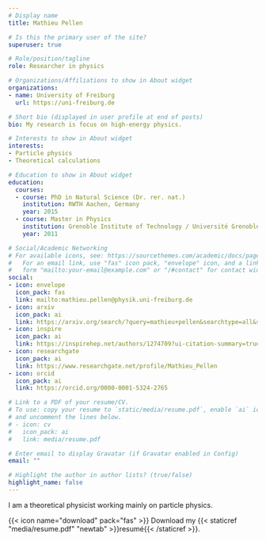 ```yaml
---
# Display name
title: Mathieu Pellen

# Is this the primary user of the site?
superuser: true

# Role/position/tagline
role: Researcher in physics

# Organizations/Affiliations to show in About widget
organizations:
- name: University of Freiburg
  url: https://uni-freiburg.de

# Short bio (displayed in user profile at end of posts)
bio: My research is focus on high-energy physics.

# Interests to show in About widget
interests:
- Particle physics
- Theoretical calculations

# Education to show in About widget
education:
  courses:
  - course: PhD in Natural Science (Dr. rer. nat.)
    institution: RWTH Aachen, Germany
    year: 2015
  - course: Master in Physics
    institution: Grenoble Institute of Technology / Université Grenoble Alpes, France
    year: 2011

# Social/Academic Networking
# For available icons, see: https://sourcethemes.com/academic/docs/page-builder/#icons
#   For an email link, use "fas" icon pack, "envelope" icon, and a link in the
#   form "mailto:your-email@example.com" or "/#contact" for contact widget.
social:
- icon: envelope
  icon_pack: fas
  link: mailto:mathieu.pellen@physik.uni-freiburg.de
- icon: arxiv
  icon_pack: ai
  link: https://arxiv.org/search/?query=mathieu+pellen&searchtype=all&source=header
- icon: inspire
  icon_pack: ai
  link: https://inspirehep.net/authors/1274709?ui-citation-summary=true
- icon: researchgate
  icon_pack: ai
  link: https://www.researchgate.net/profile/Mathieu_Pellen
- icon: orcid
  icon_pack: ai
  link: https://orcid.org/0000-0001-5324-2765

# Link to a PDF of your resume/CV.
# To use: copy your resume to `static/media/resume.pdf`, enable `ai` icons in `params.toml`, 
# and uncomment the lines below.
# - icon: cv
#   icon_pack: ai
#   link: media/resume.pdf

# Enter email to display Gravatar (if Gravatar enabled in Config)
email: ""

# Highlight the author in author lists? (true/false)
highlight_name: false
---
```


I am a theoretical physicist working mainly on particle physics.

{{< icon name="download" pack="fas" >}} Download my {{< staticref "media/resume.pdf" "newtab" >}}resumé{{< /staticref >}}.

